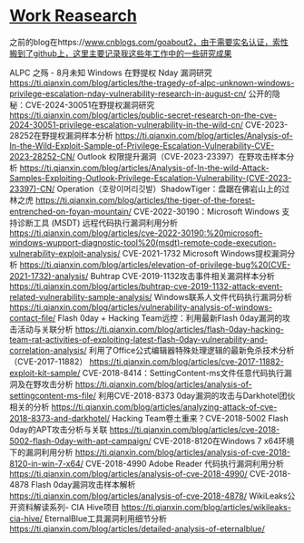 # [Work Reasearch](https://github.com/goabout2/gitblog/issues/7)

之前的blog在https://www.cnblogs.com/goabout2，由于需要实名认证，索性搬到了github上，这里主要记录我这些年工作中的一些研究成果


ALPC 之殇 - 8月未知 Windows 在野提权 Nday 漏洞研究
https://ti.qianxin.com/blog/articles/the-tragedy-of-alpc-unknown-windows-privilege-escalation-nday-vulnerability-research-in-august-cn/
公开的隐秘：CVE-2024-30051在野提权漏洞研究
https://ti.qianxin.com/blog/articles/public-secret-research-on-the-cve-2024-30051-privilege-escalation-vulnerability-in-the-wild-cn/
CVE-2023-28252在野提权漏洞样本分析
https://ti.qianxin.com/blog/articles/Analysis-of-In-the-Wild-Exploit-Sample-of-Privilege-Escalation-Vulnerability-CVE-2023-28252-CN/
Outlook 权限提升漏洞（CVE-2023-23397）在野攻击样本分析
https://ti.qianxin.com/blog/articles/Analysis-of-In-the-wild-Attack-Samples-Exploiting-Outlook-Privilege-Escalation-Vulnerability-(CVE-2023-23397)-CN/
Operation（호랑이머리깃발）ShadowTiger：盘踞在佛岩山上的过林之虎
https://ti.qianxin.com/blog/articles/the-tiger-of-the-forest-entrenched-on-foyan-mountain/
CVE-2022-30190：Microsoft Windows 支持诊断工具 (MSDT) 远程代码执行漏洞利用分析
https://ti.qianxin.com/blog/articles/cve-2022-30190:%20microsoft-windows-wupport-diagnostic-tool%20(msdt)-remote-code-execution-vulnerability-exploit-analysis/
CVE-2021-1732 Microsoft Windows提权漏洞分析
https://ti.qianxin.com/blog/articles/elevation-of-privilege-bug%20(CVE-2021-1732)-analysis/
Buhtrap CVE-2019-1132攻击事件相关漏洞样本分析
https://ti.qianxin.com/blog/articles/buhtrap-cve-2019-1132-attack-event-related-vulnerability-sample-analysis/
Windows联系人文件代码执行漏洞分析
https://ti.qianxin.com/blog/articles/vulnerability-analysis-of-windows-contact-file/
Flash 0day + Hacking Team远控：利用最新Flash 0day漏洞的攻击活动与关联分析
https://ti.qianxin.com/blog/articles/flash-0day-hacking-team-rat-activities-of-exploiting-latest-flash-0day-vulnerability-and-correlation-analysis/
利用了Office公式编辑器特殊处理逻辑的最新免杀技术分析（CVE-2017-11882）
https://ti.qianxin.com/blog/articles/cve-2017-11882-exploit-kit-sample/
CVE-2018-8414：SettingContent-ms文件任意代码执行漏洞及在野攻击分析
https://ti.qianxin.com/blog/articles/analysis-of-settingcontent-ms-file/
利用CVE-2018-8373 0day漏洞的攻击与Darkhotel团伙相关的分析
https://ti.qianxin.com/blog/articles/analyzing-attack-of-cve-2018-8373-and-darkhotel/
Hacking Team卷土重来？CVE-2018-5002 Flash 0day的APT攻击分析与关联
https://ti.qianxin.com/blog/articles/cve-2018-5002-flash-0day-with-apt-campaign/
CVE-2018-8120在Windows 7 x64环境下的漏洞利用分析
https://ti.qianxin.com/blog/articles/analysis-of-cve-2018-8120-in-win-7-x64/
CVE-2018-4990 Adobe Reader 代码执行漏洞利用分析
https://ti.qianxin.com/blog/articles/analysis-of-cve-2018-4990/
CVE-2018-4878 Flash 0day漏洞攻击样本解析
https://ti.qianxin.com/blog/articles/analysis-of-cve-2018-4878/
WikiLeaks公开资料解读系列- CIA Hive项目
https://ti.qianxin.com/blog/articles/wikileaks-cia-hive/
EternalBlue工具漏洞利用细节分析
https://ti.qianxin.com/blog/articles/detailed-analysis-of-eternalblue/
